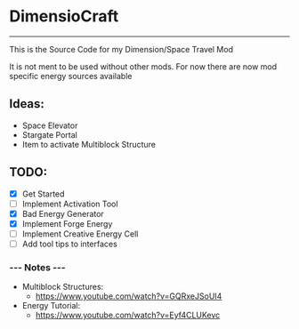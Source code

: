 # DimensioCraft
---
This is the Source Code for my Dimension/Space Travel Mod

It is not ment to be used without other mods. For now there are now mod specific energy sources available


## Ideas:
 - Space Elevator
 - Stargate Portal
 - Item to activate Multiblock Structure

## TODO:
 - [X] Get Started
 - [ ] Implement Activation Tool
 - [X] Bad Energy Generator
 - [X] Implement Forge Energy
 - [ ] Implement Creative Energy Cell
 - [ ] Add tool tips to interfaces

### --- Notes ---
 
- Multiblock Structures:
   - https://www.youtube.com/watch?v=GQRxeJSoUI4
 - Energy Tutorial:
   - https://www.youtube.com/watch?v=Eyf4CLUKevc
